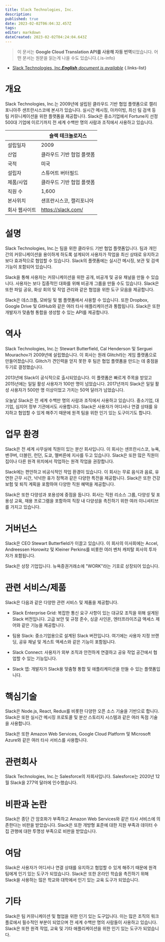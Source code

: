 ```yaml
---
title: Slack Technologies, Inc.
description: 
published: true
date: 2023-02-02T06:04:32.457Z
tags: 
editor: markdown
dateCreated: 2023-02-02T04:24:04.643Z
---
```


> 이 문서는 **Google Cloud Translation API를 사용해 자동 번역**되었습니다.
어떤 문서는 원문을 읽는게 나을 수도 있습니다.{.is-info}



- [Slack Technologies, Inc.***English** document is available*](/en/Knowledge-base/Dictionary/Company/slack-technologies-inc-)
{.links-list}



# 개요

Slack Technologies, Inc.는 2009년에 설립된 클라우드 기반 협업 플랫폼으로 캘리포니아주 샌프란시스코에 본사가 있습니다. 실시간 메시징, 아카이빙, 최신 팀 검색 등 팀 커뮤니케이션을 위한 플랫폼을 제공합니다. Slack은 중소기업에서 Fortune지 선정 500대 기업에 이르기까지 전 세계 수백만 명의 사람과 조직에서 사용하고 있습니다.

| | 슬랙 테크놀로지스 |
|------------------|------------------------|
| 설립일자 | 2009 |
| 산업 | 클라우드 기반 협업 플랫폼 |
| 국적 | 미국 |
| 설립자 | 스튜어트 버터필드 |
| 제품/사업 | 클라우드 기반 협업 플랫폼 |
| 직원 수 | 1,600 |
| 본사위치 | 샌프란시스코, 캘리포니아 |
| 회사 웹사이트 | https://slack.com/ |

# 설명

Slack Technologies, Inc.는 팀을 위한 클라우드 기반 협업 플랫폼입니다. 팀과 개인 간의 커뮤니케이션을 용이하게 하도록 설계되어 사용자가 작업을 최신 상태로 유지하고 보다 효과적으로 협업할 수 있습니다. Slack의 플랫폼에는 실시간 메시징, 보관 및 검색 기능이 포함되어 있습니다.

Slack을 통해 사용자는 커뮤니케이션을 위한 공개, 비공개 및 공유 채널을 만들 수 있습니다. 사용자는 보다 집중적인 대화를 위해 비공개 그룹을 만들 수도 있습니다. Slack은 또한 파일 공유, 화상 회의 및 작업 관리와 같은 협업을 위한 도구 모음을 제공합니다.

Slack은 데스크톱, 모바일 및 웹 플랫폼에서 사용할 수 있습니다. 또한 Dropbox, Google Drive 및 GitHub와 같은 여러 타사 애플리케이션과 통합됩니다. Slack은 또한 개발자가 맞춤형 통합을 생성할 수 있는 API를 제공합니다.

# 역사

Slack Technologies, Inc.는 Stewart Butterfield, Cal Henderson 및 Serguei Mourachov가 2009년에 설립했습니다. 이 회사는 원래 Glitch라는 게임 플랫폼으로 만들어졌습니다. Glitch가 견인력을 얻지 못한 후 팀은 협업 플랫폼을 만드는 데 중점을 두기로 결정했습니다.

2013년에 Slack이 공식적으로 출시되었습니다. 이 플랫폼은 빠르게 주목을 받았고 2015년에는 일일 활성 사용자가 100만 명이 넘었습니다. 2017년까지 Slack은 일일 활성 사용자가 500만 명 이상이었고 가치는 50억 달러가 넘었습니다.

오늘날 Slack은 전 세계 수백만 명의 사람과 조직에서 사용하고 있습니다. 중소기업, 대기업, 심지어 정부 기관에서도 사용합니다. Slack은 사용자가 어디서나 연결 상태를 유지하고 협업할 수 있게 해주기 때문에 원격 팀을 위한 인기 있는 도구이기도 합니다.

# 업무 환경

Slack은 전 세계 사무실에 직원이 있는 분산 회사입니다. 이 회사는 샌프란시스코, 뉴욕, 밴쿠버, 더블린, 런던, 도쿄, 멜버른에 지사를 두고 있습니다. Slack은 또한 많은 직원이 집이나 다른 원격 위치에서 작업하는 원격 작업을 권장합니다.

Slack에는 편안하고 비공식적인 작업 환경이 있습니다. 이 회사는 무료 음식과 음료, 유연한 근무 시간, 넉넉한 휴가 정책과 같은 다양한 특전을 제공합니다. Slack은 또한 건강 보험 및 퇴직 계획을 포함하여 다양한 직원 혜택을 제공합니다.

Slack은 또한 다양성과 포용성에 중점을 둡니다. 회사는 직원 리소스 그룹, 다양성 및 포용성 교육, 채용 프로그램을 포함하여 직장 내 다양성을 촉진하기 위한 여러 이니셔티브를 가지고 있습니다.

# 거버넌스

Slack은 CEO Stewart Butterfield가 이끌고 있습니다. 이 회사의 이사회에는 Accel, Andreessen Horowitz 및 Kleiner Perkins를 비롯한 여러 벤처 캐피탈 회사의 투자자가 포함됩니다.

Slack은 상장 기업입니다. 뉴욕증권거래소에 "WORK"라는 기호로 상장되어 있습니다.

# 관련 서비스/제품

Slack은 다음과 같은 다양한 관련 서비스 및 제품을 제공합니다.

- Slack Enterprise Grid: 복잡한 통신 요구 사항이 있는 대규모 조직을 위해 설계된 Slack 버전입니다. 고급 보안 및 규정 준수, 싱글 사인온, 엔터프라이즈급 액세스 제어와 같은 기능을 제공합니다.

- 팀용 Slack: 중소기업용으로 설계된 Slack 버전입니다. 여기에는 사용자 지정 브랜딩, 공유 채널 및 게스트 액세스와 같은 기능이 포함됩니다.

- Slack Connect: 사용자가 외부 조직과 안전하게 연결하고 공유 작업 공간에서 협업할 수 있는 기능입니다.

- Slack 앱: 개발자가 Slack용 맞춤형 통합 및 애플리케이션을 만들 수 있는 플랫폼입니다.

# 핵심기술

Slack은 Node.js, React, Redux를 비롯한 다양한 오픈 소스 기술을 기반으로 합니다. Slack은 또한 실시간 메시징 프로토콜 및 분산 스토리지 시스템과 같은 여러 독점 기술을 사용합니다.

Slack은 또한 Amazon Web Services, Google Cloud Platform 및 Microsoft Azure와 같은 여러 타사 서비스를 사용합니다.

# 관련회사

Slack Technologies, Inc.는 Salesforce의 자회사입니다. Salesforce는 2020년 12월 Slack을 277억 달러에 인수했습니다.

# 비판과 논란

Slack은 종단 간 암호화가 부족하고 Amazon Web Services와 같은 타사 서비스에 의존한다는 비판을 받았습니다. Slack은 또한 개방형 표준에 대한 지원 부족과 데이터 수집 관행에 대한 투명성 부족으로 비판을 받았습니다.

# 여담

Slack은 사용자가 어디서나 연결 상태를 유지하고 협업할 수 있게 해주기 때문에 원격 팀에게 인기 있는 도구가 되었습니다. Slack은 또한 온라인 학습을 촉진하기 위해 Slack을 사용하는 많은 학교와 대학에서 인기 있는 교육 도구가 되었습니다.

# 기타

Slack은 팀 커뮤니케이션 및 협업을 위한 인기 있는 도구입니다. 이는 많은 조직의 워크플로에서 필수적인 부분이 되었으며 전 세계 수백만 명의 사람들이 사용하고 있습니다. Slack은 또한 원격 작업, 교육 및 기타 애플리케이션을 위한 인기 있는 도구가 되었습니다.